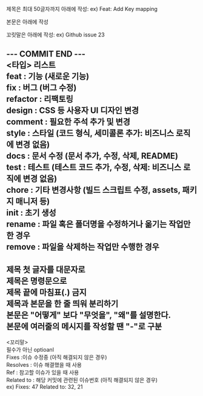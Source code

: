  제목은 최대 50글자까지 아래에 작성: ex) Feat: Add Key mapping  

 본문은 아래에 작성  

 꼬릿말은 아래에 작성: ex) Github issue 23  

 --- COMMIT END ---  
   <타입> 리스트  
   feat        : 기능 (새로운 기능)  
   fix         : 버그 (버그 수정)  
   refactor    : 리팩토링  
   design      : CSS 등 사용자 UI 디자인 변경  
   comment     : 필요한 주석 추가 및 변경  
   style       : 스타일 (코드 형식, 세미콜론 추가: 비즈니스 로직에 변경 없음)  
   docs        : 문서 수정 (문서 추가, 수정, 삭제, README)  
   test        : 테스트 (테스트 코드 추가, 수정, 삭제: 비즈니스 로직에 변경 없음)  
   chore       : 기타 변경사항 (빌드 스크립트 수정, assets, 패키지 매니저 등)  
   init        : 초기 생성  
   rename      : 파일 혹은 폴더명을 수정하거나 옮기는 작업만 한 경우  
   remove      : 파일을 삭제하는 작업만 수행한 경우  
 ------------------  
   제목 첫 글자를 대문자로  
   제목은 명령문으로  
   제목 끝에 마침표(.) 금지  
   제목과 본문을 한 줄 띄워 분리하기  
   본문은 "어떻게" 보다 "무엇을", "왜"를 설명한다.  
   본문에 여러줄의 메시지를 작성할 땐 "-"로 구분  
 ------------------  
   <꼬리말>  
   필수가 아닌 optioanl  
   Fixes        :이슈 수정중 (아직 해결되지 않은 경우)  
   Resolves     : 이슈 해결했을 때 사용  
   Ref          : 참고할 이슈가 있을 때 사용  
   Related to   : 해당 커밋에 관련된 이슈번호 (아직 해결되지 않은 경우)  
   ex) Fixes: 47 Related to: 32, 21  
